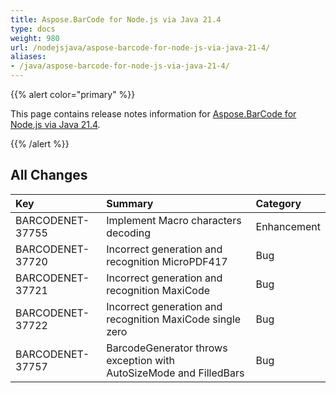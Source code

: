 ```yaml
---
title: Aspose.BarCode for Node.js via Java 21.4
type: docs
weight: 980
url: /nodejsjava/aspose-barcode-for-node-js-via-java-21-4/
aliases:
- /java/aspose-barcode-for-node-js-via-java-21-4/
---
```


{{% alert color="primary" %}} 

This page contains release notes information for [Aspose.BarCode for Node.js via Java 21.4](https://downloads.aspose.com/barcode/nodejs/new-releases/aspose.barcode-for-node.js-via-java-21.4/).

{{% /alert %}} 
## **All Changes**

|**Key**|**Summary**|**Category**|
| :- | :- | :- |
|BARCODENET-37755|Implement Macro characters decoding|Enhancement|
|BARCODENET-37720|Incorrect generation and recognition MicroPDF417|Bug|
|BARCODENET-37721|Incorrect generation and recognition MaxiCode|Bug|
|BARCODENET-37722|Incorrect generation and recognition MaxiCode single zero|Bug|
|BARCODENET-37757|BarcodeGenerator throws exception with AutoSizeMode and FilledBars|Bug|